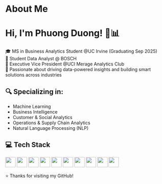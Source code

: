 # About Me

# Hi, I'm Phuong Duong! 🌟📊

🎓 MS in Business Analytics Student @UC Irvine (Graduating Sep 2025)  
💼 Student Data Analyst @ BOSCH  
👥 Executive Vice President @UCI Merage Analytics Club  
📌 Passionate about driving data-powered insights and building smart solutions across industries  

## 🔍 Specializing in: 
- Machine Learning  
- Business Intelligence  
- Customer & Social Analytics    
- Operations & Supply Chain Analytics  
- Natural Language Processing (NLP)  

## 💻 Tech Stack
<p>
  <img src="https://img.shields.io/badge/-MySQL-005C84?style=for-the-badge&logo=mysql&logoColor=white" height="32"/>
  <img src="https://img.shields.io/badge/-Python-3776AB?style=for-the-badge&logo=python&logoColor=white" height="32"/>
  <img src="https://img.shields.io/badge/-R-276DC3?style=for-the-badge&logo=r&logoColor=white" height="32"/>
  <img src="https://img.shields.io/badge/-Power%20BI-F2C811?style=for-the-badge&logo=powerbi" height="32"/>
  <img src="https://img.shields.io/badge/-Tableau-E97627?style=for-the-badge&logo=tableau&logoColor=white" height="32"/>
  <img src="https://img.shields.io/badge/-Markdown-000000?style=for-the-badge&logo=markdown" height="32"/>
  <img src="https://img.shields.io/badge/-Git-F05032?style=for-the-badge&logo=git&logoColor=white" height="32"/>
  <img src="https://img.shields.io/badge/-NumPy-013243?style=for-the-badge&logo=numpy" height="32"/>
  <img src="https://img.shields.io/badge/-Pandas-150458?style=for-the-badge&logo=pandas" height="32"/>
  <img src="https://img.shields.io/badge/-SPSS-2C2C2C?style=for-the-badge" height="32"/>
</p>

⭐️ Thanks for visiting my GitHub!

